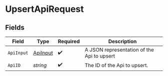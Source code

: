 # UpsertApiRequest


## Fields

| Field                                       | Type                                        | Required                                    | Description                                 |
| ------------------------------------------- | ------------------------------------------- | ------------------------------------------- | ------------------------------------------- |
| `ApiInput`                                  | [ApiInput](../../models/shared/ApiInput.md) | :heavy_check_mark:                          | A JSON representation of the Api to upsert  |
| `ApiID`                                     | *string*                                    | :heavy_check_mark:                          | The ID of the Api to upsert.                |